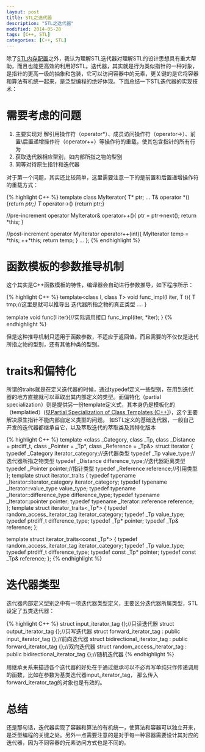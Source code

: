 ```yaml
---
layout: post
title: STL之迭代器
description: "STL之迭代器"
modified: 2014-05-28
tags: [C++, STL]
categories: [C++, STL]
---
```


除了[STL内存配置](http://atimekiller.github.io/cpp-stl-memory-management/)之外，我认为理解STL迭代器对理解STL的设计思想具有重大帮助，而且也能更高效的利用好STL。迭代器，其实就是行为类似指针的一种对象，是指针的更高一级的抽象和包装，它可以访问容器中的元素，更关键的是它将容器和算法有机统一起来，是泛型编程的绝好体现。下面总结一下STL迭代器的实现技术：

# 需要考虑的问题

1.  主要实现对 解引用操作符（operator*）、成员访问操作符（operator->）、前置\后置递增操作符（operator++）等操作符的重载，使其包含指针的所有行为
2.  获取迭代器相应型别，如内部所指之物的型别
3.  同等对待原生指针和迭代器

对于第一个问题，其实还比较简单，这里需要注意一下的是前置和后置递增操作符的重载方式：

{% highlight C++ %}
template<class T>
class MyIterator{
T* ptr;
...
T& operator *() {return *ptr;}
T* operator->() {return ptr;}

//pre-increment operator
MyIterator& operator++(){
    ptr = ptr->next();
    return *this;
}

//post-increment operator
MyIterator operator++(int){
    MyIterator temp = *this;
    ++*this;
    return temp;
}
...
};
{% endhighlight %}

# 函数模板的参数推导机制
这个其实是C++函数模板的特性，编译器会自动进行参数推导，如下程序所示：

{% highlight C++ %}
template<class I, class T>
void func_impl(I iter, T t){
    T tmp;//这里是就可以推导出 迭代器所指之物的真正类型
    ....
}

template <class I>
void func(I iter){//实际调用接口
    func_impl(iter, *iter);
}
{% endhighlight %}

但是这种推导机制只适用于函数参数，不适应于返回值，而且需要的不仅仅是迭代所指之物的型别，还有其他种类的型别。

# traits和偏特化
所谓的traits就是在定义迭代器的时候，通过typedef定义一些型别，在用到迭代器的地方直接就可以萃取出其内部定义的类型。而偏特化（partial specialization）则是提供另一份template定义式，其本身仍是模板化的（templatied）(见[Partial Specialization of Class Templates (C++)](http://msdn.microsoft.com/en-us/library/3967w96f.aspx))，这个主要解决原生指针不能内部自定义类型的问题。
如STL定义的基础迭代器，一般自己开发的迭代器都继承自它，以及萃取迭代的萃取类及其特化版本

{% highlight C++ %}
template <class _Category, class _Tp, class _Distance = ptrdiff_t,
          class _Pointer = _Tp*, class _Reference = _Tp&>
struct iterator {
  typedef _Category  iterator_category;//迭代器类型
  typedef _Tp        value_type;//迭代器所指之物类型
  typedef _Distance  difference_type;//迭代器距离类型
  typedef _Pointer   pointer;//指针类型
  typedef _Reference reference;//引用类型
};
template <class _Iterator>
struct iterator_traits {
 typedef typename _Iterator::iterator_category iterator_category;
 typedef typename _Iterator::value_type value_type;
 typedef typename _Iterator::difference_type difference_type;
 typedef typename _Iterator::pointer pointer;
 typedef typename _Iterator::reference reference;
};
template <class _Tp>
struct iterator_traits<_Tp*> {
 typedef random_access_iterator_tag iterator_category;
 typedef _Tp value_type;
 typedef ptrdiff_t difference_type;
 typedef _Tp* pointer;
 typedef _Tp& reference;
};

template <class _Tp>
struct iterator_traits<const _Tp*> {
 typedef random_access_iterator_tag iterator_category;
 typedef _Tp value_type;
 typedef ptrdiff_t difference_type;
 typedef const _Tp* pointer;
 typedef const _Tp& reference;
};
{% endhighlight %}

#  迭代器类型
迭代器内部定义型别之中有一项迭代器类型定义，主要区分迭代器所属类型，STL设定了五类迭代器：

{% highlight C++ %}
struct input_iterator_tag {};//只读迭代器
struct output_iterator_tag {};//只写迭代器
struct forward_iterator_tag : public input_iterator_tag {};//前向迭代器
struct bidirectional_iterator_tag : public forward_iterator_tag {};//双向迭代器
struct random_access_iterator_tag : public bidirectional_iterator_tag {};//随机迭代器
{% endhighlight %}

用继承关系来描述各个迭代器的好处在于通过继承可以不必再写单纯只作传递调用的函数，比如在参数为基类迭代器input_iterator_tag， 那么传入forward_iterator_tag的对象也是有效的。

# 总结
还是那句话，迭代器实现了容器和算法的有机统一，使算法和容器可以独立开来，是泛型编程的关键之处。另外一点需要注意的是对于每一种容器需要设计其对应的迭代器，因为不同容器的元素访问方式也是不同的。